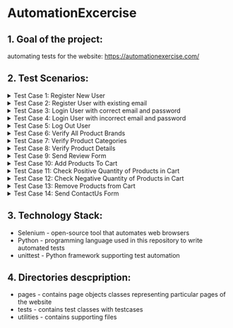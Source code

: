 # AutomationExcercise

## 1. Goal of the project: 
automating tests for the website: https://automationexercise.com/
    
## 2. Test Scenarios:

  <details><summary>Test Case 1: Register New User</summary>

    1. Navigate to url 'http://automationexercise.com/login'
    2. Enter name and email address.
    3. Click 'Signup' button.
    4. Fill details: Title, Name, Email, Password, Date of birth.
    5. Fill details: First name, Last name, Company, Address, Address2, Country, State, City, Zipcode, Mobile Number.
    6. Click 'Create Account button'
    7. Verify that 'ACCOUNT CREATED!' is visible.
    8. Continue to homepage.
    9. Verify that label "Logged in as [username]" is visible.
    10. Click "Delete Account". 
    11. Verify that 'ACCOUNT DELETED' is visible.
       
 </details>
  
 <details><summary>Test Case 2: Register User with existing email</summary>

    1. Navigate to url 'http://automationexercise.com/login'
    2. Enter name and already registered email address.
    3. Click 'Signup' button.
    4. Verify error 'Email Address already exist!' is visible.

 </details>

 <details><summary>Test Case 3: Login User with correct email and password</summary>

    1. Navigate to url 'http://automationexercise.com/login'.
    2. Enter correct email address and password.
    3. Click 'login' button.
    4. Verify that label 'Logged in as [username]' is visible.

 </details>

 <details><summary>Test Case 4: Login User with incorrect email and password</summary>

    1. Navigate to url 'http://automationexercise.com/login'.
    2. Enter incorrect email address and password.
    3. Click 'login' button.
    4. Verify error 'Your email or password is incorrect!' is visible.

 </details>

 <details><summary>Test Case 5: Log Out User</summary>

    1. Navigate to url 'http://automationexercise.com/login'.
    2. Enter correct email address and password.
    3. Click 'login' button.
    4. Verify that label 'Logged in as [username]' is visible.
    5. Click 'Logout' button.
    6. Verify that user is navigated to login page.

 </details>
 
 <details><summary>Test Case 6: Verify All Product Brands</summary>

    1. Navigate to url 'https://automationexercise.com'.
    2. Click on 'Products' button.
    3. Verify that Brands are visible on left side bar.
    4. Click on any brand name.
    5. Verify that user is navigated to brand page and brand products are displayed.
    6. Check number of products in brackets next to brand name.
    7. Verify if this number corresponds to number of products available.
    8. Repeat this process for every brand.
       
 </details>

 <details><summary>Test Case 7: Verify Product Categories</summary>

    1. Navigate to url 'https://automationexercise.com'.
    2. Click on 'Products' button.
    3. Select random Category and then Subcategory.
    4. Click on chosen Subcategory name.
    5. Verify that user is navigated to category page and category products are displayed.
    6. Verify if name of a random product contains Category's name. 
       
 </details>

 <details><summary>Test Case 8: Verify Product Details</summary>

    1. Navigate to url 'https://automationexercise.com'.
    2. Click on 'Products' button.
    3. Select random Category and then Subcategory.
    4. Check the name and price of a product.
    5. Click 'View product' button.
    6. Verify that product's name, price and subcategory match with details from Products page. 
       
 </details>

 <details><summary>Test Case 9: Send Review Form</summary>

    1. Navigate to url 'https://automationexercise.com'.
    2. Click on 'Products' button.
    3. Select random Category and then Subcategory.
    4. Click 'View product' button.
    5. Fill details: randomised name, correct email and randomised message.
    6. click 'Submit' button.
    7. Verify that 'Thank you for your review.' message is vivible.
       
 </details>

 <details><summary>Test Case 10: Add Products To Cart</summary>

    1. Navigate to url 'https://automationexercise.com'.
    2. Click on 'Products' button.
    3. Select the searchbox and enter a phrase 'jeans'.
    4. Hover over product, check it's name and price and click 'Add to cart'.
    5. Click 'Continue Shopping' button.
    6. Clear the searchbox and enter a phrase 'unicorn'.
    7. Hover over product, check it's name and price and click 'Add to cart'.
    8. Click 'View Cart' button.
    9. Verify that both products are added to Cart.
    10. Verify that name and proce of both products match with details from Products page.
    
 </details>

 <details><summary>Test Case 11: Check Positive Quantity of Products in Cart</summary>

    1. Navigate to url 'https://automationexercise.com'.
    2. Click on 'Products' button.
    3. Select random Category and then Subcategory.
    4. Click 'View product' button and check produt's price.
    5. Enter number '3' into Quantity box and click Add to Cart.
    6. Click 'Continue Shopping' button.
    7. Enter number '4' into Quantity box and click Add to Cart.
    8. Click 'View Cart' button.
    9. Verify that quantity of the product in cart is sum of two numbers entered before.
    10. Verify that total price is the result of multiplication of the product's price by the quantity.
    
 </details>
 
 <details><summary>Test Case 12: Check Negative Quantity of Products in Cart</summary>

    1. Navigate to url 'https://automationexercise.com'.
    2. Click on 'Products' button.
    3. Select random Category and then Subcategory.
    4. Click 'View product' button.
    5. Enter number '-3' into Quantity box and click Add to Cart.
    6. Click 'View Cart' button.
    7. Verify that there are no products in cart.
    
 </details>
 
 <details><summary>Test Case 13: Remove Products from Cart</summary>

    1. Navigate to url 'https://automationexercise.com'.
    2. Click on 'Products' button.
    3. Select the searchbox and enter a phrase 'winter'.
    4. Hover over product and click 'Add to cart'.
    5. Click 'Continue Shopping' button.
    6. Clear the searchbox and enter a phrase 'summer'.
    7. Hover over product and click 'Add to cart'.
    8. Click 'View Cart' button.
    9. Click 'X' button corresponding to particular product.
    10. Verify that the product is removed and that there is only one product left in the cart.
    11. Click 'X' button corresponding to last product.
    12. Verify that "Cart is empty!" message is visible.

 </details>

 <details><summary>Test Case 14: Send ContactUs Form</summary>

    1. Navigate to url 'https://automationexercise.com'.
    2. Click on 'Contact us' button.
    3. Verify 'GET IN TOUCH' is visible.
    4. Enter name, email, subject and message.
    5. Upload file.
    6. Click 'Submit' button.
    7. Click OK button.
    8. Verify success message 'Success! Your details have been submitted successfully.' is visible. 

 </details>
 
## 3. Technology Stack:
  
  - Selenium - open-source tool that automates web browsers
  - Python - programming language used in this repository to write automated tests
  - unittest - Python framework supporting test automation

## 4. Directories descpription:
  
  - pages - contains page objects classes representing particular pages of the website
  - tests - contains test classes with testcases
  - utilities - contains supporting files
